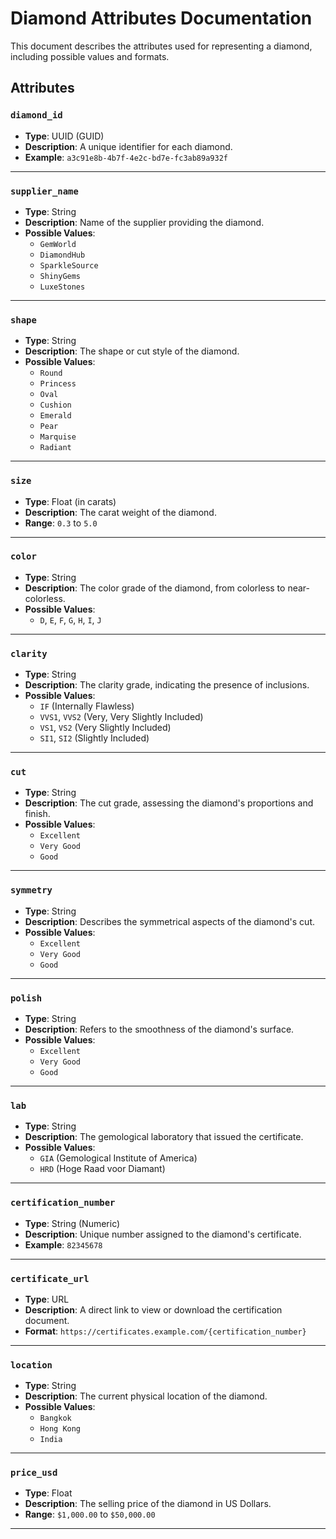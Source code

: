 # Diamond Attributes Documentation

This document describes the attributes used for representing a diamond, including possible values and formats.

## Attributes

### `diamond_id`
- **Type**: UUID (GUID)
- **Description**: A unique identifier for each diamond.
- **Example**: `a3c91e8b-4b7f-4e2c-bd7e-fc3ab89a932f`

---

### `supplier_name`
- **Type**: String
- **Description**: Name of the supplier providing the diamond.
- **Possible Values**:
  - `GemWorld`
  - `DiamondHub`
  - `SparkleSource`
  - `ShinyGems`
  - `LuxeStones`

---

### `shape`
- **Type**: String
- **Description**: The shape or cut style of the diamond.
- **Possible Values**:
  - `Round`
  - `Princess`
  - `Oval`
  - `Cushion`
  - `Emerald`
  - `Pear`
  - `Marquise`
  - `Radiant`

---

### `size`
- **Type**: Float (in carats)
- **Description**: The carat weight of the diamond.
- **Range**: `0.3` to `5.0`

---

### `color`
- **Type**: String
- **Description**: The color grade of the diamond, from colorless to near-colorless.
- **Possible Values**:
  - `D`, `E`, `F`, `G`, `H`, `I`, `J`

---

### `clarity`
- **Type**: String
- **Description**: The clarity grade, indicating the presence of inclusions.
- **Possible Values**:
  - `IF` (Internally Flawless)
  - `VVS1`, `VVS2` (Very, Very Slightly Included)
  - `VS1`, `VS2` (Very Slightly Included)
  - `SI1`, `SI2` (Slightly Included)

---

### `cut`
- **Type**: String
- **Description**: The cut grade, assessing the diamond's proportions and finish.
- **Possible Values**:
  - `Excellent`
  - `Very Good`
  - `Good`

---

### `symmetry`
- **Type**: String
- **Description**: Describes the symmetrical aspects of the diamond's cut.
- **Possible Values**:
  - `Excellent`
  - `Very Good`
  - `Good`

---

### `polish`
- **Type**: String
- **Description**: Refers to the smoothness of the diamond's surface.
- **Possible Values**:
  - `Excellent`
  - `Very Good`
  - `Good`

---

### `lab`
- **Type**: String
- **Description**: The gemological laboratory that issued the certificate.
- **Possible Values**:
  - `GIA` (Gemological Institute of America)
  - `HRD` (Hoge Raad voor Diamant)

---

### `certification_number`
- **Type**: String (Numeric)
- **Description**: Unique number assigned to the diamond's certificate.
- **Example**: `82345678`

---

### `certificate_url`
- **Type**: URL
- **Description**: A direct link to view or download the certification document.
- **Format**: `https://certificates.example.com/{certification_number}`

---

### `location`
- **Type**: String
- **Description**: The current physical location of the diamond.
- **Possible Values**:
  - `Bangkok`
  - `Hong Kong`
  - `India`

---

### `price_usd`
- **Type**: Float
- **Description**: The selling price of the diamond in US Dollars.
- **Range**: `$1,000.00` to `$50,000.00`

---
